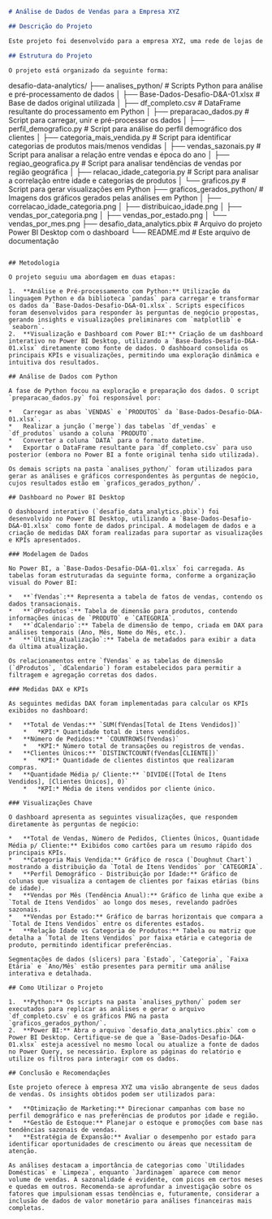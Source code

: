 ```markdown
# Análise de Dados de Vendas para a Empresa XYZ

## Descrição do Projeto

Este projeto foi desenvolvido para a empresa XYZ, uma rede de lojas de varejo de produtos para casa e jardim. O objetivo principal é analisar os dados de vendas para entender melhor o perfil dos clientes e as tendências de vendas por categoria de produto e região geográfica, visando a melhoria dos resultados financeiros. As análises e recomendações são direcionadas à equipe de gerenciamento.

## Estrutura do Projeto

O projeto está organizado da seguinte forma:

```
desafio-data-analytics/
├── analises_python/                  # Scripts Python para análise e pré-processamento de dados
│   ├── Base-Dados-Desafio-D&A-01.xlsx # Base de dados original utilizada
│   ├── df_completo.csv               # DataFrame resultante do processamento em Python
│   ├── preparacao_dados.py           # Script para carregar, unir e pré-processar os dados
│   ├── perfil_demografico.py         # Script para análise do perfil demográfico dos clientes
│   ├── categoria_mais_vendida.py     # Script para identificar categorias de produtos mais/menos vendidas
│   ├── vendas_sazonais.py            # Script para analisar a relação entre vendas e época do ano
│   ├── regiao_geografica.py          # Script para analisar tendências de vendas por região geográfica
│   ├── relacao_idade_categoria.py    # Script para analisar a correlação entre idade e categorias de produtos
│   └── graficos.py                   # Script para gerar visualizações em Python
├── graficos_gerados_python/          # Imagens dos gráficos gerados pelas análises em Python
│   ├── correlacao_idade_categoria.png
│   ├── distribuicao_idade.png
│   ├── vendas_por_categoria.png
│   ├── vendas_por_estado.png
│   └── vendas_por_mes.png
├── desafio_data_analytics.pbix       # Arquivo do projeto Power BI Desktop com o dashboard
└── README.md                         # Este arquivo de documentação
```

## Metodologia

O projeto seguiu uma abordagem em duas etapas:

1.  **Análise e Pré-processamento com Python:** Utilização da linguagem Python e da biblioteca `pandas` para carregar e transformar os dados da `Base-Dados-Desafio-D&A-01.xlsx`. Scripts específicos foram desenvolvidos para responder às perguntas de negócio propostas, gerando insights e visualizações preliminares com `matplotlib` e `seaborn`.
2.  **Visualização e Dashboard com Power BI:** Criação de um dashboard interativo no Power BI Desktop, utilizando a `Base-Dados-Desafio-D&A-01.xlsx` diretamente como fonte de dados. O dashboard consolida os principais KPIs e visualizações, permitindo uma exploração dinâmica e intuitiva dos resultados.

## Análise de Dados com Python

A fase de Python focou na exploração e preparação dos dados. O script `preparacao_dados.py` foi responsável por:

*   Carregar as abas `VENDAS` e `PRODUTOS` da `Base-Dados-Desafio-D&A-01.xlsx`.
*   Realizar a junção (`merge`) das tabelas `df_vendas` e `df_produtos` usando a coluna `PRODUTO`.
*   Converter a coluna `DATA` para o formato datetime.
*   Exportar o DataFrame resultante para `df_completo.csv` para uso posterior (embora no Power BI a fonte original tenha sido utilizada).

Os demais scripts na pasta `analises_python/` foram utilizados para gerar as análises e gráficos correspondentes às perguntas de negócio, cujos resultados estão em `graficos_gerados_python/`.

## Dashboard no Power BI Desktop

O dashboard interativo (`desafio_data_analytics.pbix`) foi desenvolvido no Power BI Desktop, utilizando a `Base-Dados-Desafio-D&A-01.xlsx` como fonte de dados principal. A modelagem de dados e a criação de medidas DAX foram realizadas para suportar as visualizações e KPIs apresentados.

### Modelagem de Dados

No Power BI, a `Base-Dados-Desafio-D&A-01.xlsx` foi carregada. As tabelas foram estruturadas da seguinte forma, conforme a organização visual do Power BI:

*   **`fVendas`:** Representa a tabela de fatos de vendas, contendo os dados transacionais.
*   **`dProdutos`:** Tabela de dimensão para produtos, contendo informações únicas de `PRODUTO` e `CATEGORIA`.
*   **`dCalendario`:** Tabela de dimensão de tempo, criada em DAX para análises temporais (Ano, Mês, Nome do Mês, etc.).
*   **`Última_Atualização`:** Tabela de metadados para exibir a data da última atualização.

Os relacionamentos entre `fVendas` e as tabelas de dimensão (`dProdutos`, `dCalendario`) foram estabelecidos para permitir a filtragem e agregação corretas dos dados.

### Medidas DAX e KPIs

As seguintes medidas DAX foram implementadas para calcular os KPIs exibidos no dashboard:

*   **Total de Vendas:** `SUM(fVendas[Total de Itens Vendidos])`
    *   *KPI:* Quantidade total de itens vendidos.
*   **Número de Pedidos:** `COUNTROWS(fVendas)`
    *   *KPI:* Número total de transações ou registros de vendas.
*   **Clientes Únicos:** `DISTINCTCOUNT(fVendas[CLIENTE])`
    *   *KPI:* Quantidade de clientes distintos que realizaram compras.
*   **Quantidade Média p/ Cliente:** `DIVIDE([Total de Itens Vendidos], [Clientes Únicos], 0)`
    *   *KPI:* Média de itens vendidos por cliente único.

### Visualizações Chave

O dashboard apresenta as seguintes visualizações, que respondem diretamente às perguntas de negócio:

*   **Total de Vendas, Número de Pedidos, Clientes Únicos, Quantidade Média p/ Cliente:** Exibidos como cartões para um resumo rápido dos principais KPIs.
*   **Categoria Mais Vendida:** Gráfico de rosca (`Doughnut Chart`) mostrando a distribuição da `Total de Itens Vendidos` por `CATEGORIA`.
*   **Perfil Demográfico - Distribuição por Idade:** Gráfico de colunas que visualiza a contagem de clientes por faixas etárias (bins de idade).
*   **Vendas por Mês (Tendência Anual):** Gráfico de linha que exibe a `Total de Itens Vendidos` ao longo dos meses, revelando padrões sazonais.
*   **Vendas por Estado:** Gráfico de barras horizontais que compara a `Total de Itens Vendidos` entre os diferentes estados.
*   **Relação Idade vs Categoria de Produtos:** Tabela ou matriz que detalha a `Total de Itens Vendidos` por faixa etária e categoria de produto, permitindo identificar preferências.

Segmentações de dados (slicers) para `Estado`, `Categoria`, `Faixa Etária` e `Ano/Mês` estão presentes para permitir uma análise interativa e detalhada.

## Como Utilizar o Projeto

1.  **Python:** Os scripts na pasta `analises_python/` podem ser executados para replicar as análises e gerar o arquivo `df_completo.csv` e os gráficos PNG na pasta `graficos_gerados_python/`.
2.  **Power BI:** Abra o arquivo `desafio_data_analytics.pbix` com o Power BI Desktop. Certifique-se de que a `Base-Dados-Desafio-D&A-01.xlsx` esteja acessível no mesmo local ou atualize a fonte de dados no Power Query, se necessário. Explore as páginas do relatório e utilize os filtros para interagir com os dados.

## Conclusão e Recomendações

Este projeto oferece à empresa XYZ uma visão abrangente de seus dados de vendas. Os insights obtidos podem ser utilizados para:

*   **Otimização de Marketing:** Direcionar campanhas com base no perfil demográfico e nas preferências de produtos por idade e região.
*   **Gestão de Estoque:** Planejar o estoque e promoções com base nas tendências sazonais de vendas.
*   **Estratégia de Expansão:** Avaliar o desempenho por estado para identificar oportunidades de crescimento ou áreas que necessitam de atenção.

As análises destacam a importância de categorias como `Utilidades Domésticas` e `Limpeza`, enquanto `Jardinagem` aparece com menor volume de vendas. A sazonalidade é evidente, com picos em certos meses e quedas em outros. Recomenda-se aprofundar a investigação sobre os fatores que impulsionam essas tendências e, futuramente, considerar a inclusão de dados de valor monetário para análises financeiras mais completas.
```
